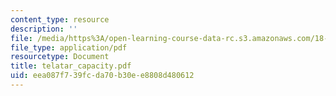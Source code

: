 ```yaml
---
content_type: resource
description: ''
file: /media/https%3A/open-learning-course-data-rc.s3.amazonaws.com/18-996-random-matrix-theory-and-its-applications-spring-2004/eea087f739fcda70b30ee8808d480612_telatar_capacity.pdf
file_type: application/pdf
resourcetype: Document
title: telatar_capacity.pdf
uid: eea087f7-39fc-da70-b30e-e8808d480612
---
```


